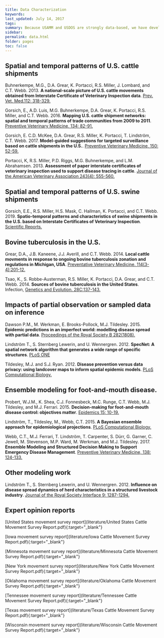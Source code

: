 ```yaml
---
title: Data Characterization
keywords:
last_updated: July 14, 2017
tags:
summary: Because USAMM and USDOS are strongly data-based, we have developed and/or characterized a number of data sources. Please see our <a href="about.html#faq">FAQ</a> for questions about data availability.
sidebar:
permalink: data.html
folder: pages
toc: false
---
```



## Spatial and temporal patterns of U.S. cattle shipments

Buhnerkempe, M.G., D.A. Grear, K. Portacci, R.S. Miller, J. Lombard, and C.T. Webb. 2013. **A national-scale picture of U.S. cattle movements obtained from Interstate Certificate of Veterinary Inspection data**. [Prev. Vet. Med.112: 318-329.](https://doi.org/10.1016/j.prevetmed.2013.08.002)

Gorsich, E., A.D. Luis, M.G. Buhnerkempe, D.A. Grear, K. Portacci, R.S. Miller, and C.T. Webb. 2016. **Mapping U.S. cattle shipment networks: spatial and temporal patterns of trade communities from 2009 to 2011**. [Preventive Veterinary Medicine, 134: 82-91.](https://doi.org/10.1016/j.prevetmed.2016.09.023)

Gorsich, E. C.D. McKee, D.A. Grear, R.S. Miller, K. Portacci, T. Lindström, C.T. Webb. 2017. **Model-guided suggestions for targeted surveillance based on cattle shipments in the U.S.**. [Preventive Veterinary Medicine, 150: 52-59.](https://doi.org/10.1016/j.prevetmed.2017.12.004)

Portacci, K, R.S. Miller, P.D. Riggs, M.G. Buhnerkempe, and L.M. Abrahamsen. 2013. **Assessment of paper interstate certificates of veterinary inspection used to support disease tracing in cattle**. [Journal of the American Veterinary Association 243(4): 555-560.](https://doi.org/10.2460/javma.243.4.555)

## Spatial and temporal patterns of U.S. swine shipments

Gorsich, E.E., R.S. Miller, H.S. Mask, C. Hallman, K. Portacci, and C.T. Webb. 2019. **Spatio-temporal patterns and characteristics of swine shipments in the U.S. based on Interstate Certificates of Veterinary Inspection**. [Scientific Reports.](https://doi.org/10.1038/s41598-019-40556-z)

## Bovine tuberculosis in the U.S.

Grear, D.A., J.B. Kaneene, J.J. Averill, and C.T. Webb. 2014. **Local cattle movments in response to ongoing bovine tuberculosis zonation and regulations in Michigan, USA**. [Preventative Veterinary Medicine. 114(3-4):201-12.](https://doi.org/10.1016/j.prevetmed.2014.03.008)

Tsao, K., S. Robbe-Austerman, R.S. Miller, K. Portacci, D.A. Grear, and C.T. Webb. 2014. **Sources of bovine tuberculosis in the United States**. Infection, [Genetics and Evolution. 28C:137-143.](https://doi.org/10.1016/j.meegid.2014.09.025)

## Impacts of partial observation or sampled data on inference

Dawson P.M., M. Werkman, E. Brooks-Pollock, M.J. Tildesley. 2015. **Epidemic predictions in an imperfect world: modelling disease spread with partial data**. [Proceedings of the Royal Society B 282(1808).](https://doi.org/10.1098/rspb.2015.0205)

Lindström T., S. Sternberg Lewerin, and U. Wennergren. 2012. **SpecNet: A spatial network algorithm that generates a wide range of specific structures**. [PLoS ONE](https://doi.org/10.1371/journal.pone.0042679)

Tildesley, M.J. and S.J. Ryan. 2012. **Disease prevention versus data privacy: using landcover maps to inform spatial epidemic models**. [PLoS Computational Biology.](https://doi.org/10.1371/journal.pcbi.1002723)

## Ensemble modeling for foot-and-mouth disease.

Probert, W.J.M., K. Shea, C.J. Fonnesbeck, M.C. Runge, C.T. Webb, M.J. Tildesley, and M.J. Ferrari. 2015. **Decision-making for foot-and-mouth disease control: objectives matter**. [Epidemics 15: 10-19.](https://doi.org/10.1016/j.epidem.2015.11.002)

Lindström, T., Tildesley, M., Webb, C.T. 2015. **A Bayesian ensemble approach for epidemiological projections**. [PLoS Computational Biology.](https://doi.org/10.1371/journal.pcbi.1004187)

Webb, C.T., M.J. Ferrari, T. Lindström, T. Carpenter, S. Dürr, G. Garner, C. Jewell, M. Stevenson, M.P. Ward, M. Werkman, and M.J. Tildesley. 2017. **Ensemble Modeling and Structured Decision Making to Support Emergency Disease Management**. [Preventive Veterinary Medicine, 138: 124-133.](https://doi.org/10.1016/j.prevetmed.2017.01.003)

## Other modeling work

Lindström T., S. Sternberg Lewerin, and U. Wennergren. 2012. **Influence on disease spread dynamics of herd characteristics in a structured livestock industry**. [Journal of the Royal Society Interface 9: 1287-1294.](https://doi.org/10.1098/rsif.2011.0625)

## Expert opinion reports

[United States movement survey report](literature/United States Cattle Movement Survey Report.pdf){:target="_blank"}

[Iowa movement survey report](literature/Iowa Cattle Movement Survey Report.pdf){:target="_blank"}

[Minnesota movement survey report](literature/Minnesota Cattle Movement Survey Report.pdf){:target="_blank"}

[New York movement survey report](literature/New York Cattle Movement Survey Report.pdf){:target="_blank"}

[Oklahoma movement survey report](literature/Oklahoma Cattle Movement Survey Report.pdf){:target="_blank"}

[Tennessee movement survey report](literature/Tennessee Cattle Movement Survey Report.pdf){:target="_blank"}

[Texas movement survey report](literature/Texas Cattle Movement Survey Report.pdf){:target="_blank"}

[Wisconsin movement survey report](literature/Wisconsin Cattle Movement Survey Report.pdf){:target="_blank"}
